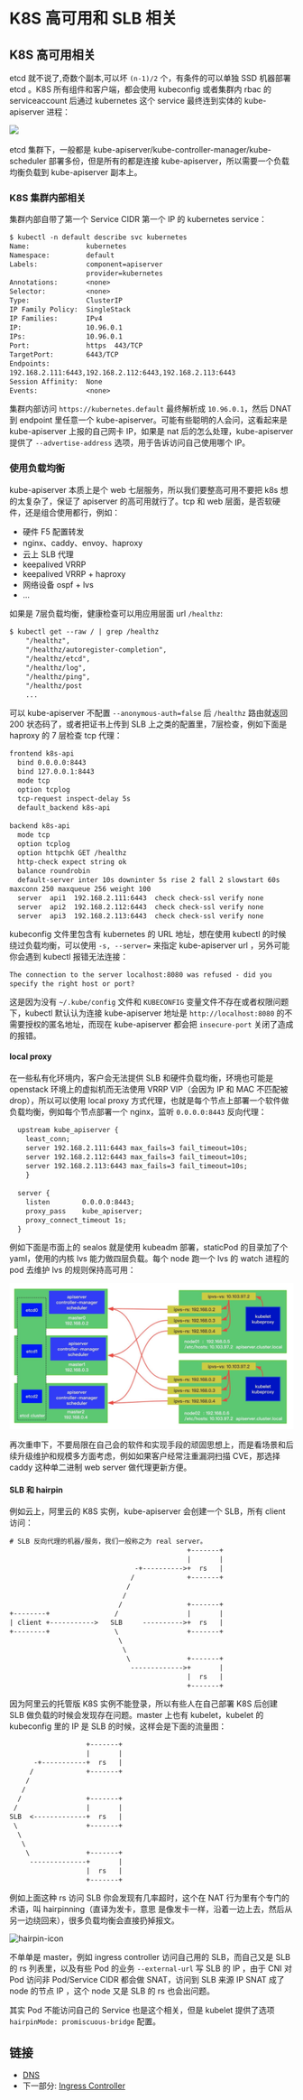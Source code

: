 # K8S 高可用和 SLB 相关

## K8S 高可用相关

etcd 就不说了,奇数个副本,可以坏 `(n-1)/2` 个，有条件的可以单独 SSD 机器部署 etcd 。K8S 所有组件和客户端，都会使用 kubeconfig 或者集群内 rbac 的 serviceaccount 后通过 kubernetes 这个 service 最终连到实体的 kube-apiserver 进程：

![](https://d33wubrfki0l68.cloudfront.net/2555d34e3008aab4b049ca5634cfabc2078ccf92/3269a/images/docs/ha.svg)

etcd 集群下，一般都是 kube-apiserver/kube-controller-manager/kube-scheduler 部署多份，但是所有的都是连接 kube-apiserver，所以需要一个负载均衡负载到 kube-apiserver 副本上。


### K8S 集群内部相关

集群内部自带了第一个 Service CIDR 第一个 IP 的 kubernetes service：

```
$ kubectl -n default describe svc kubernetes 
Name:              kubernetes
Namespace:         default
Labels:            component=apiserver
                   provider=kubernetes
Annotations:       <none>
Selector:          <none>
Type:              ClusterIP
IP Family Policy:  SingleStack
IP Families:       IPv4
IP:                10.96.0.1
IPs:               10.96.0.1
Port:              https  443/TCP
TargetPort:        6443/TCP
Endpoints:         192.168.2.111:6443,192.168.2.112:6443,192.168.2.113:6443
Session Affinity:  None
Events:            <none>
```

集群内部访问 `https://kubernetes.default` 最终解析成 `10.96.0.1`，然后 DNAT 到 endpoint 里任意一个 kube-apiserver。可能有些聪明的人会问，这看起来是 kube-apiserver 上报的自己网卡 IP，如果是 nat 后的怎么处理，kube-apiserver 提供了 `--advertise-address` 选项，用于告诉访问自己使用哪个 IP。

### 使用负载均衡

kube-apiserver 本质上是个 web 七层服务，所以我们要整高可用不要把 k8s 想的太复杂了，保证了 apiserver 的高可用就行了。tcp 和 web 层面，是否软硬件，还是组合使用都行，例如：
- 硬件 F5 配置转发
- nginx、caddy、envoy、haproxy
- 云上 SLB 代理
- keepalived VRRP
- keepalived VRRP + haproxy
- 网络设备 ospf + lvs
- ...

如果是 7层负载均衡，健康检查可以用应用层面 url `/healthz`:

```
$ kubectl get --raw / | grep /healthz
    "/healthz",
    "/healthz/autoregister-completion",
    "/healthz/etcd",
    "/healthz/log",
    "/healthz/ping",
    "/healthz/post
    ...
```

可以 kube-apiserver  不配置 `--anonymous-auth=false` 后 `/healthz` 路由就返回 200 状态码了，或者把证书上传到 SLB 上之类的配置里，7层检查，例如下面是 haproxy 的 7 层检查 tcp 代理：

```
frontend k8s-api
  bind 0.0.0.0:8443
  bind 127.0.0.1:8443
  mode tcp
  option tcplog
  tcp-request inspect-delay 5s
  default_backend k8s-api

backend k8s-api
  mode tcp
  option tcplog
  option httpchk GET /healthz
  http-check expect string ok
  balance roundrobin
  default-server inter 10s downinter 5s rise 2 fall 2 slowstart 60s maxconn 250 maxqueue 256 weight 100
  server  api1  192.168.2.111:6443  check check-ssl verify none
  server  api2  192.168.2.112:6443  check check-ssl verify none
  server  api3  192.168.2.113:6443  check check-ssl verify none
```

kubeconfig 文件里包含有 kubernetes 的 URL 地址，想在使用 kubectl 的时候绕过负载均衡，可以使用 `-s, --server=` 来指定 kube-apiserver url ，另外可能你会遇到 kubectl 报错无法连接：

```
The connection to the server localhost:8080 was refused - did you specify the right host or port?
```

这是因为没有 `~/.kube/config` 文件和 `KUBECONFIG` 变量文件不存在或者权限问题下，kubectl 默认认为连接 kube-apiserver 地址是 `http://localhost:8080` 的不需要授权的匿名地址，而现在 kube-apiserver 都会把 `insecure-port` 关闭了造成的报错。

#### local proxy

在一些私有化环境内，客户会无法提供 SLB 和硬件负载均衡，环境也可能是 openstack 环境上的虚拟机而无法使用 VRRP VIP（会因为 IP 和 MAC 不匹配被 drop），所以可以使用 local proxy 方式代理，也就是每个节点上部署一个软件做负载均衡，例如每个节点部署一个 nginx，监听 `0.0.0.0:8443` 反向代理：

```
  upstream kube_apiserver {
    least_conn;
    server 192.168.2.111:6443 max_fails=3 fail_timeout=10s;
    server 192.168.2.112:6443 max_fails=3 fail_timeout=10s;
    server 192.168.2.113:6443 max_fails=3 fail_timeout=10s;
    }

  server {
    listen        0.0.0.0:8443;
    proxy_pass    kube_apiserver;
    proxy_connect_timeout 1s;
  }
```

例如下面是市面上的 sealos 就是使用 kubeadm 部署，staticPod 的目录加了个 yaml，使用的内核 lvs 能力做四层负载。每个 node 跑一个 lvs 的 watch 进程的 pod 去维护 lvs 的规则保持高可用：

![ha03](https://raw.githubusercontent.com/zhangguanzhang/Image-Hosting/master/k8s/ha03.jpg)

再次重申下，不要局限在自己会的软件和实现手段的顽固思想上，而是看场景和后续升级维护和规模多方面考虑，例如如果客户经常注重漏洞扫描 CVE，那选择 caddy 这种单二进制 web server 做代理更新方便。

#### SLB 和 hairpin

例如云上，阿里云的 K8S 实例，kube-apiserver 会创建一个 SLB，所有 client 访问：

```
# SLB 反向代理的机器/服务，我们一般称之为 real server。
                                            +-------+
                                            |       |
                               -+---------->+  rs   |
                              /             +-------+
                             /    
                            /     
                           /                +-------+
+--------+                /                 |       |
| client +----------->   SLB     ---------->+  rs   |
+--------+                \                 +-------+
                           \    
                            \     
                             \              +-------+
                              ------------->+       |
                                            |  rs   |
                                            +-------+
```

因为阿里云的托管版 K8S 实例不能登录，所以有些人在自己部署 K8S 后创建 SLB 做负载的时候会发现存在问题。master 上也有 kubelet，kubelet 的 kubeconfig 里的 IP 是 SLB 的时候，这样会是下面的流量图：

```
                   +-------+
                   |       |
      -+-----------+  rs   |
     /             +-------+
    /    
   /     
  /                +-------+
 /                 |       |
SLB  <-------------+  rs   |
 \                 +-------+
  \    
   \     
    \              +-------+
     --------------+       |
                   |  rs   |
                   +-------+
```

例如上面这种 rs 访问 SLB 你会发现有几率超时，这个在 NAT 行为里有个专门的术语，叫 hairpinning（直译为发卡，意思 是像发卡一样，沿着一边上去，然后从另一边绕回来），很多负载均衡会直接扔掉报文。

![hairpin-icon](../images/hairpin-icon.png)

不单单是 master，例如 ingress controller 访问自己用的 SLB，而自己又是 SLB 的 rs 列表里，以及有些 Pod 的业务 `--external-url` 写 SLB 的 IP ，由于 CNI 对 Pod 访问非 Pod/Service CIDR 都会做 SNAT，访问到 SLB 来源 IP SNAT 成了 node 的节点 IP ，这个 node 又是 SLB 的 rs 也会出问题。

其实 Pod 不能访问自己的 Service 也是这个相关，但是 kubelet 提供了选项 `hairpinMode: promiscuous-bridge` 配置。

## 链接

- [DNS](04.08.md)
- 下一部分: [Ingress Controller](04.10.md)
